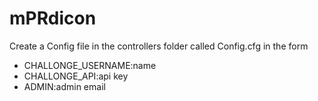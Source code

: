 # mPRdicon
Create a Config file in the controllers folder called Config.cfg in the form

* CHALLONGE_USERNAME:name
* CHALLONGE_API:api key
* ADMIN:admin email

